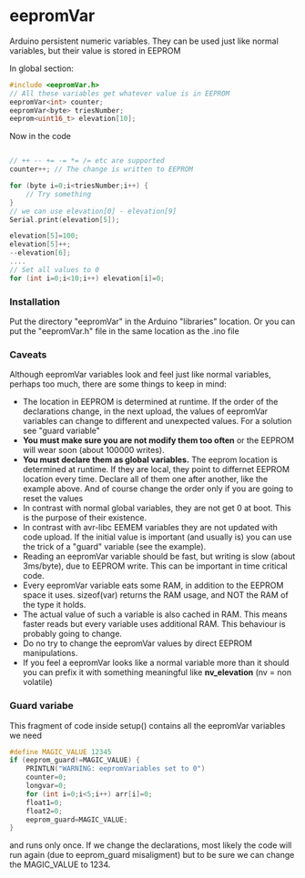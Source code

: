 # eepromVar
Arduino persistent numeric variables. They can be used just like
normal variables, but their value is stored in EEPROM

In global section:
```C++
#include <eepromVar.h>
// All these variables get whatever value is in EEPROM
eepromVar<int> counter;
eepromVar<byte> triesNumber;
eeprom<uint16_t> elevation[10];

```
Now in the code
```C++

// ++ -- += -= *= /= etc are supported
counter++; // The change is written to EEPROM

for (byte i=0;i<triesNumber;i++) {
	// Try something
}
// we can use elevation[0] - elevation[9]
Serial.print(elevation[5]);

elevation[5]=100;
elevation[5]++;
--elevation[6];
....
// Set all values to 0
for (int i=0;i<10;i++) elevation[i]=0;

```
### Installation
Put the directory "eepromVar" in the Arduino "libraries" location.
Or you can put the "eepromVar.h" file in the same location as the .ino file

### Caveats
Although eepromVar variables look and feel just like normal variables,
perhaps too much, there are some things to keep in mind:
- The location in EEPROM is determined at runtime. If the order of the
declarations change, in the next upload, the values of eepromVar variables
can change to different and unexpected values. For a solution see "guard variable"
- **You must make sure you are not modify them too often** or the EEPROM
will wear soon (about 100000 writes).
- **You must declare them as global variables.** The eeprom location is
determined at runtime. If they are local, they point to differnet EEPROM
location every time.
Declare all of them one after another, like the example above. And of course change the
order only if you are going to reset the values
- In contrast with normal global variables, they are not get 0 at boot.
This is the purpose of their existence.
- In contrast with avr-libc EEMEM variables they are not updated with
code upload. If the initial value is important (and usually is) you can use the trick of
a "guard" variable (see the example).
- Reading an eepromVar variable should be fast, but writing is slow
(about 3ms/byte), due to EEPROM write. This can be important in time critical
code.
- Every eepromVar variable eats some RAM, in addition to the EEPROM space
it uses. sizeof(var) returns the RAM usage, and NOT the RAM  of the type it holds.
- The actual value of such a variable is also cached in RAM. This means faster reads
but every variable uses additional RAM. This behaviour is probably going to change.
- Do no try to change the eepromVar values by direct EEPROM manipulations.
- If you feel a eepromVar looks like a normal variable more than it should
you can prefix it with something meaningful like **nv_elevation** (nv = non volatile)

### Guard variabe

This fragment of code inside setup() contains all the eepromVar variables we need
```C++
#define MAGIC_VALUE 12345
if (eeprom_guard!=MAGIC_VALUE) {
    PRINTLN("WARNING: eepromVariables set to 0")
    counter=0;
    longvar=0;
    for (int i=0;i<5;i++) arr[i]=0;
    float1=0;
    float2=0;
    eeprom_guard=MAGIC_VALUE;
}

```

and runs only once. If we change the declarations, most likely
the code will run again (due to eeprom_guard misaligment) but
to be sure we can change the MAGIC_VALUE to 1234.
